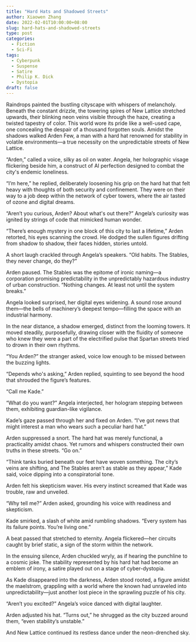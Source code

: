 ```yaml
---
title: "Hard Hats and Shadowed Streets"
author: Xiaowen Zhang
date: 2022-02-01T10:00:00+08:00
slug: hard-hats-and-shadowed-streets
type: post
categories:
  - Fiction
  - Sci-Fi
tags:
  - Cyberpunk
  - Suspense
  - Satire
  - Philip K. Dick
  - Dystopia
draft: false
---
```


Raindrops painted the bustling cityscape with whispers of melancholy. Beneath the constant drizzle, the towering spires of New Lattice stretched upwards, their blinking neon veins visible through the haze, creating a twisted tapestry of color. This world wore its pride like a well-used cape, one concealing the despair of a thousand forgotten souls. Amidst the shadows walked Arden Few, a man with a hard hat renowned for stability in volatile environments—a true necessity on the unpredictable streets of New Lattice.

“Arden,” called a voice, silky as oil on water. Angela, her holographic visage flickering beside him, a construct of AI perfection designed to combat the city's endemic loneliness.

“I’m here,” he replied, deliberately loosening his grip on the hard hat that felt heavy with thoughts of both security and confinement. They were on their way to a job deep within the network of cyber towers, where the air tasted of ozone and digital dreams.

“Aren’t you curious, Arden? About what's out there?” Angela’s curiosity was ignited by strings of code that mimicked human wonder.

“There’s enough mystery in one block of this city to last a lifetime,” Arden retorted, his eyes scanning the crowd. He dodged the sullen figures drifting from shadow to shadow, their faces hidden, stories untold.

A short laugh crackled through Angela’s speakers. “Old habits. The Stables, they never change, do they?”

Arden paused. The Stables was the epitome of ironic naming—a corporation promising predictability in the unpredictably hazardous industry of urban construction. “Nothing changes. At least not until the system breaks.”

Angela looked surprised, her digital eyes widening. A sound rose around them—the bells of machinery’s deepest tempo—filling the space with an industrial harmony.

In the near distance, a shadow emerged, distinct from the looming towers. It moved steadily, purposefully, drawing closer with the fluidity of someone who knew they were a part of the electrified pulse that Spartan streets tried to drown in their own rhythms.

“You Arden?” the stranger asked, voice low enough to be missed between the buzzing lights.

“Depends who's asking,” Arden replied, squinting to see beyond the hood that shrouded the figure’s features.

“Call me Kade.” 

“What do you want?” Angela interjected, her hologram stepping between them, exhibiting guardian-like vigilance.

Kade’s gaze passed through her and fixed on Arden. “I’ve got news that might interest a man who wears such a peculiar hard hat.”

Arden suppressed a snort. The hard hat was merely functional, a practicality amidst chaos. Yet rumors and whispers constructed their own truths in these streets. “Go on.”

“Think tanks buried beneath our feet have woven something. The city’s veins are shifting, and The Stables aren’t as stable as they appear,” Kade said, voice dipping into a conspiratorial tone.

Arden felt his skepticism waver. His every instinct screamed that Kade was trouble, raw and unveiled.

“Why tell me?” Arden asked, grounding his voice with readiness and skepticism.

Kade smirked, a slash of white amid rumbling shadows. “Every system has its failure points. You’re living one.”

A beat passed that stretched to eternity. Angela flickered—her circuits caught by brief static, a sign of the storm within the network.

In the ensuing silence, Arden chuckled wryly, as if hearing the punchline to a cosmic joke. The stability represented by his hard hat had become an emblem of irony, a satire played out on a stage of cyber-dystopia.

As Kade disappeared into the darkness, Arden stood rooted, a figure amidst the maelstrom, grappling with a world where the known had unraveled into unpredictability—just another lost piece in the sprawling puzzle of his city.

“Aren’t you excited?” Angela’s voice danced with digital laughter.

Arden adjusted his hat. “Turns out,” he shrugged as the city buzzed around them, “even stability’s unstable.”

And New Lattice continued its restless dance under the neon-drenched sky.